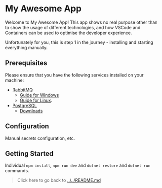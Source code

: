 # My Awesome App

Welcome to My Awesome App! This app shows no real purpose other than to show the usage of different technologies, and how VSCode and Containers can be used to optimise the developer experience.

Unfortunately for you, this is step 1 in the journey - installing and starting everything manually.

## Prerequisites

Please ensure that you have the following services installed on your machine:

- [RabbitMQ](https://www.rabbitmq.com/)
  - [Guide for Windows](https://www.rabbitmq.com/install-windows.html)
  - [Guide for Linux](https://www.rabbitmq.com/install-debian.html).
- [PostgreSQL](https://www.postgresql.org/)
  - [Downloads](https://www.postgresql.org/download/)

## Configuration

Manual secrets configuration, etc.

## Getting Started

Individual `npm install`, `npm run dev` and `dotnet restore` and `dotnet run` commands.

> Click here to go back to [../../README.md](../../README.md)
